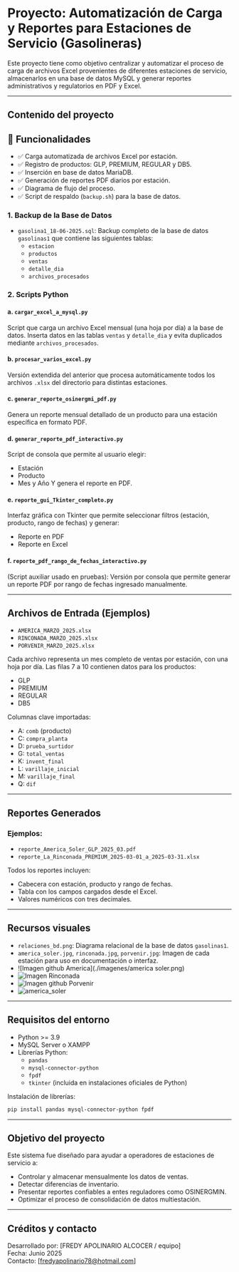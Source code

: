 # Proyecto: Automatización de Carga y Reportes para Estaciones de Servicio (Gasolineras)

Este proyecto tiene como objetivo centralizar y automatizar el proceso de carga de archivos Excel provenientes de diferentes estaciones de servicio, almacenarlos en una base de datos MySQL y generar reportes administrativos y regulatorios en PDF y Excel.

---

## Contenido del proyecto
## 🔧 Funcionalidades

- ✅ Carga automatizada de archivos Excel por estación.
- ✅ Registro de productos: GLP, PREMIUM, REGULAR y DB5.
- ✅ Inserción en base de datos MariaDB.
- ✅ Generación de reportes PDF diarios por estación.
- ✅ Diagrama de flujo del proceso.
- ✅ Script de respaldo (`backup.sh`) para la base de datos.

### 1. Backup de la Base de Datos

- `gasolina1_18-06-2025.sql`: Backup completo de la base de datos `gasolinas1` que contiene las siguientes tablas:
  - `estacion`
  - `productos`
  - `ventas`
  - `detalle_dia`
  - `archivos_procesados`

### 2. Scripts Python

#### a. `cargar_excel_a_mysql.py`
Script que carga un archivo Excel mensual (una hoja por día) a la base de datos. Inserta datos en las tablas `ventas` y `detalle_dia` y evita duplicados mediante `archivos_procesados`.

#### b. `procesar_varios_excel.py`
Versión extendida del anterior que procesa automáticamente todos los archivos `.xlsx` del directorio para distintas estaciones.

#### c. `generar_reporte_osinergmi_pdf.py`
Genera un reporte mensual detallado de un producto para una estación específica en formato PDF.

#### d. `generar_reporte_pdf_interactivo.py`
Script de consola que permite al usuario elegir:
- Estación
- Producto
- Mes y Año
Y genera el reporte en PDF.

#### e. `reporte_gui_Tkinter_completo.py`
Interfaz gráfica con Tkinter que permite seleccionar filtros (estación, producto, rango de fechas) y generar:
- Reporte en PDF
- Reporte en Excel

#### f. `reporte_pdf_rango_de_fechas_interactivo.py`
(Script auxiliar usado en pruebas): Versión por consola que permite generar un reporte PDF por rango de fechas ingresado manualmente.

---

## Archivos de Entrada (Ejemplos)

- `AMERICA_MARZO_2025.xlsx`
- `RINCONADA_MARZO_2025.xlsx`
- `PORVENIR_MARZO_2025.xlsx`

Cada archivo representa un mes completo de ventas por estación, con una hoja por día. Las filas 7 a 10 contienen datos para los productos:
- GLP
- PREMIUM
- REGULAR
- DB5

Columnas clave importadas:
- A: `comb` (producto)
- C: `compra_planta`
- D: `prueba_surtidor`
- G: `total_ventas`
- K: `invent_final`
- L: `varillaje_inicial`
- M: `varillaje_final`
- Q: `dif`

---

## Reportes Generados

### Ejemplos:
- `reporte_America_Soler_GLP_2025_03.pdf`
- `reporte_La_Rinconada_PREMIUM_2025-03-01_a_2025-03-31.xlsx`

Todos los reportes incluyen:
- Cabecera con estación, producto y rango de fechas.
- Tabla con los campos cargados desde el Excel.
- Valores numéricos con tres decimales.

---

## Recursos visuales

- `relaciones_bd.png`: Diagrama relacional de la base de datos `gasolinas1`.
- `america_soler.jpg`, `rinconada.jpg`, `porvenir.jpg`: Imagen de cada estación para uso en documentación o interfaz.
- ![Imagen github America](./imagenes/america soler.png)
- ![Imagen Rinconada](imgenes/rinconada.png)
- ![Imagen github Porvenir](./img/github_image.png)
- ![america_soler](imagenes/america_soler.png)
---

## Requisitos del entorno

- Python >= 3.9
- MySQL Server o XAMPP
- Librerías Python:
  - `pandas`
  - `mysql-connector-python`
  - `fpdf`
  - `tkinter` (incluida en instalaciones oficiales de Python)

Instalación de librerías:
```bash
pip install pandas mysql-connector-python fpdf
```

---

## Objetivo del proyecto

Este sistema fue diseñado para ayudar a operadores de estaciones de servicio a:
- Controlar y almacenar mensualmente los datos de ventas.
- Detectar diferencias de inventario.
- Presentar reportes confiables a entes reguladores como OSINERGMIN.
- Optimizar el proceso de consolidación de datos multiestación.

---

## Créditos y contacto

Desarrollado por: [FREDY APOLINARIO ALCOCER / equipo]  
Fecha: Junio 2025  
Contacto: [fredyapolinario78@hotmail.com]

